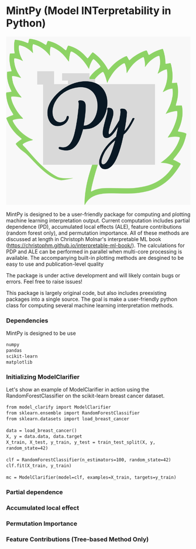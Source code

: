 # MintPy (Model INTerpretability in Python) 

![MintPyLogo](https://github.com/monte-flora/MintPy/blob/master/MintPyLogo.png)

MintPy is designed to be a user-friendly package for computing and plotting machine learning interpretation output. Current computation includes partial dependence (PD), accumulated local effects (ALE), feature contributions (random forest only), and permutation importance. All of these methods are discussed at length in Christoph Molnar's interpretable ML book (https://christophm.github.io/interpretable-ml-book/). The calculations for PDP and ALE can be performed in parallel when multi-core processing is available. The accompanying built-in plotting methods are desgined to be easy to use and publication-level quality 

The package is under active development and will likely contain bugs or errors. Feel free to raise issues!

This package is largely original code, but also includes preexisting packages into a single source. The goal is make a user-friendly python class for computing several machine learning interpretation methods. 
### Dependencies 
MintPy is designed to be use 
```
numpy 
pandas
scikit-learn
matplotlib
```


### Initializing ModelClarifier
Let's show an example of ModelClarifier in action using the RandomForestClassifier on the scikit-learn breast cancer dataset. 
```
from model_clarify import ModelClarifier
from sklearn.ensemble import RandomForestClassifier
from sklearn.datasets import load_breast_cancer

data = load_breast_cancer()
X, y = data.data, data.target
X_train, X_test, y_train, y_test = train_test_split(X, y, random_state=42)

clf = RandomForestClassifier(n_estimators=100, random_state=42)
clf.fit(X_train, y_train)

mc = ModelClarifier(model=clf, examples=X_train, targets=y_train)
```
### Partial dependence 

### Accumulated local effect 

### Permutation Importance 

### Feature Contributions (Tree-based Method Only)


